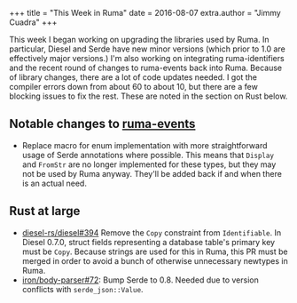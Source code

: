 +++
title = "This Week in Ruma"
date = 2016-08-07
extra.author = "Jimmy Cuadra"
+++

This week I began working on upgrading the libraries used by Ruma.
In particular, Diesel and Serde have new minor versions (which prior to 1.0 are effectively major versions.)
I'm also working on integrating ruma-identifiers and the recent round of changes to ruma-events back into Ruma.
Because of library changes, there are a lot of code updates needed.
I got the compiler errors down from about 60 to about 10, but there are a few blocking issues to fix the rest.
These are noted in the section on Rust below.

## Notable changes to [ruma-events](https://github.com/ruma/ruma-events)

* Replace macro for enum implementation with more straightforward usage of Serde annotations where possible.
  This means that `Display` and `FromStr` are no longer implemented for these types, but they may not be used by Ruma anyway.
  They'll be added back if and when there is an actual need.

## Rust at large

* [diesel-rs/diesel#394](https://github.com/diesel-rs/diesel/pull/394) Remove the `Copy` constraint from `Identifiable`.
  In Diesel 0.7.0, struct fields representing a database table's primary key must be `Copy`.
  Because strings are used for this in Ruma, this PR must be merged in order to avoid a bunch of otherwise unnecessary newtypes in Ruma.
* [iron/body-parser#72](https://github.com/iron/body-parser/pull/72): Bump Serde to 0.8.
  Needed due to version conflicts with `serde_json::Value`.
